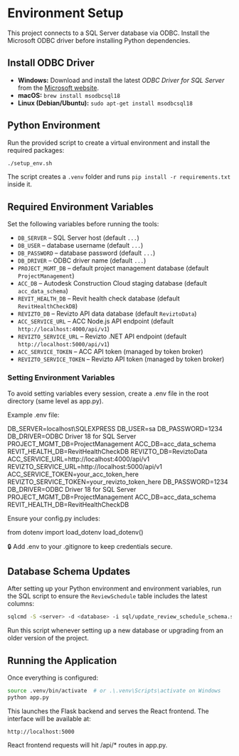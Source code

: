 # Environment Setup

This project connects to a SQL Server database via ODBC. Install the Microsoft ODBC driver before installing Python dependencies.

## Install ODBC Driver

- **Windows:** Download and install the latest *ODBC Driver for SQL Server* from the [Microsoft website](https://learn.microsoft.com/sql/connect/odbc/download-odbc-driver-for-sql-server).
- **macOS:** `brew install msodbcsql18`
- **Linux (Debian/Ubuntu):** `sudo apt-get install msodbcsql18`

## Python Environment

Run the provided script to create a virtual environment and install the required packages:

```bash
./setup_env.sh
```

The script creates a `.venv` folder and runs `pip install -r requirements.txt` inside it.

## Required Environment Variables

Set the following variables before running the tools:

- `DB_SERVER` – SQL Server host (default `...`)
- `DB_USER` – database username (default `...`)
- `DB_PASSWORD` – database password (default `...`)
- `DB_DRIVER` – ODBC driver name (default `...`)
- `PROJECT_MGMT_DB` – default project management database (default `ProjectManagement`)
- `ACC_DB` – Autodesk Construction Cloud staging database (default `acc_data_schema`)
- `REVIT_HEALTH_DB` – Revit health check database (default `RevitHealthCheckDB`)
- `REVIZTO_DB` – Revizto API data database (default `ReviztoData`)
- `ACC_SERVICE_URL` – ACC Node.js API endpoint (default `http://localhost:4000/api/v1`)
- `REVIZTO_SERVICE_URL` – Revizto .NET API endpoint (default `http://localhost:5000/api/v1`)
- `ACC_SERVICE_TOKEN` – ACC API token (managed by token broker)
- `REVIZTO_SERVICE_TOKEN` – Revizto API token (managed by token broker)

### Setting Environment Variables

To avoid setting variables every session, create a .env file in the root directory (same level as app.py).

Example .env file:

DB_SERVER=localhost\SQLEXPRESS
DB_USER=sa
DB_PASSWORD=1234
DB_DRIVER=ODBC Driver 18 for SQL Server
PROJECT_MGMT_DB=ProjectManagement
ACC_DB=acc_data_schema
REVIT_HEALTH_DB=RevitHealthCheckDB
REVIZTO_DB=ReviztoData
ACC_SERVICE_URL=http://localhost:4000/api/v1
REVIZTO_SERVICE_URL=http://localhost:5000/api/v1
ACC_SERVICE_TOKEN=your_acc_token_here
REVIZTO_SERVICE_TOKEN=your_revizto_token_here
DB_PASSWORD=1234
DB_DRIVER=ODBC Driver 18 for SQL Server
PROJECT_MGMT_DB=ProjectManagement
ACC_DB=acc_data_schema
REVIT_HEALTH_DB=RevitHealthCheckDB

Ensure your config.py includes:

from dotenv import load_dotenv
load_dotenv()

🔒 Add .env to your .gitignore to keep credentials secure.

## Database Schema Updates

After setting up your Python environment and environment variables, run the SQL
script to ensure the `ReviewSchedule` table includes the latest columns:

```bash
sqlcmd -S <server> -d <database> -i sql/update_review_schedule_schema.sql
```

Run this script whenever setting up a new database or upgrading from an older
version of the project.

## Running the Application
Once everything is configured:

```bash
source .venv/bin/activate  # or .\.venv\Scripts\activate on Windows
python app.py
```

This launches the Flask backend and serves the React frontend. The interface will be available at:


```arduino
http://localhost:5000
```
React frontend requests will hit /api/* routes in app.py.